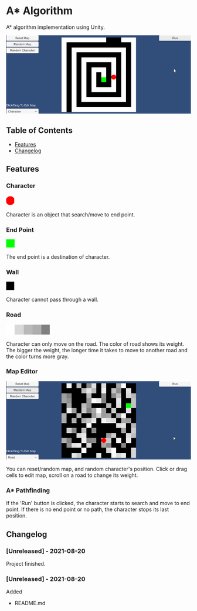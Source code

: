 
# A* Algorithm

A* algorithm implementation using Unity.

![](readme/main.gif)

## Table of Contents
- [Features](#Features)
- [Changelog](#Changelog)

## Features
### Character
![](readme/character.png)

Character is an object that search/move to end point.
### End Point
![](readme/endpoint.png)

The end point is a destination of character. 
### Wall
![](readme/wall.png)

Character cannot pass through a wall.
### Road
![](readme/road.png)

Character can only move on the road.
The color of road shows its weight. 
The bigger the weight, the longer time it takes to move to another road and the color turns more gray.
### Map Editor
![](readme/map_editor.gif)

You can reset/random map, and random character's position.
Click or drag cells to edit map, scroll on a road to change its weight.

###  A* Pathfinding
If the 'Run' button is clicked, the character starts to search and move to end point. 
If there is no end point or no path, the character stops its last position.

## Changelog
### [Unreleased] - 2021-08-20
Project finished.
### [Unreleased] - 2021-08-20
Added
- README.md

